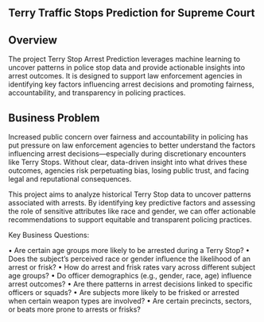 ## Terry Traffic Stops Prediction for Supreme Court 

## Overview
The project Terry Stop Arrest Prediction leverages machine learning to uncover patterns in police stop data and provide actionable insights into arrest outcomes. It is designed to support law enforcement agencies in identifying key factors influencing arrest decisions and promoting fairness, accountability, and transparency in policing practices.

## Business Problem
Increased public concern over fairness and accountability in policing has put pressure on law enforcement agencies to better understand the factors influencing arrest decisions—especially during discretionary encounters like Terry Stops. Without clear, data-driven insight into what drives these outcomes, agencies risk perpetuating bias, losing public trust, and facing legal and reputational consequences.

This project aims to analyze historical Terry Stop data to uncover patterns associated with arrests. By identifying key predictive factors and assessing the role of sensitive attributes like race and gender, we can offer actionable recommendations to support equitable and transparent policing practices.

Key Business Questions:

• Are certain age groups more likely to be arrested during a Terry Stop?
• Does the subject’s perceived race or gender influence the likelihood of an arrest or frisk?
• How do arrest and frisk rates vary across different subject age groups?
• Do officer demographics (e.g., gender, race, age) influence arrest outcomes?
• Are there patterns in arrest decisions linked to specific officers or squads?
• Are subjects more likely to be frisked or arrested when certain weapon types are involved?
• Are certain precincts, sectors, or beats more prone to arrests or frisks?

